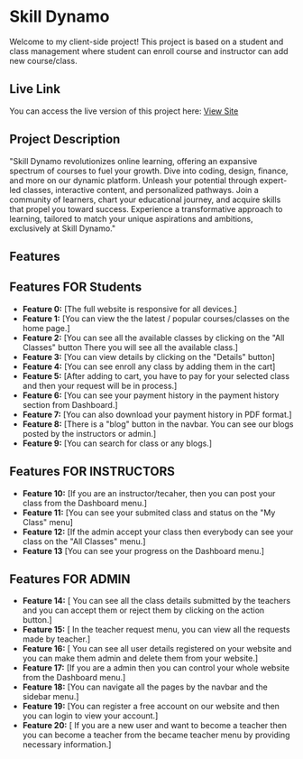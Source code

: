 # Skill Dynamo

Welcome to my client-side project! This project is based on a student and class management where student can enroll course and instructor can add new course/class.

## Live Link
You can access the live version of this project here: [View Site](https://skill-dynamo.web.app/)

## Project Description
"Skill Dynamo revolutionizes online learning, offering an expansive spectrum of courses to fuel your growth. Dive into coding, design, finance, and more on our dynamic platform. Unleash your potential through expert-led classes, interactive content, and personalized pathways. Join a community of learners, chart your educational journey, and acquire skills that propel you toward success. Experience a transformative approach to learning, tailored to match your unique aspirations and ambitions, exclusively at Skill Dynamo."

## Features
## Features FOR Students
- **Feature 0:** [The full website is responsive for all devices.]
- **Feature 1:** [You can view the the latest / popular courses/classes on the home page.]
- **Feature 2:** [You can see all the available classes by clicking on the "All Classes" button There you will see all the available class.]
- **Feature 3:** [You can view details by clicking on the "Details" button]
- **Feature 4:** [You can see enroll any class by adding them in the cart]
- **Feature 5:** [After adding to cart, you have to pay for your selected class and then your request will be in process.]
- **Feature 6:** [You can see your payment history in the payment history section from Dashboard.]
- **Feature 7:** [You can also download your payment history in PDF format.]
- **Feature 8:** [There is a "blog" button in the navbar. You can see our blogs posted by the instructors or admin.]
- **Feature 9:** [You can search for class or any blogs.]

## Features FOR INSTRUCTORS
- **Feature 10:** [If you are an instructor/tecaher, then you can post your class from the Dashboard menu.]
- **Feature 11:** [You can see your submited class and status on the "My Class" menu]
- **Feature 12:** [If the admin accept your class then everybody can see your class on the "All Classes" menu.]
- **Feature 13** [You can see your progress on the Dashboard menu.]

## Features FOR ADMIN
- **Feature 14:** [ You can see all the class details submitted by the teachers and you can accept them or reject them by clicking on the action button.]
- **Feature 15:** [ In the teacher request menu, you can view all the requests made by teacher.]
- **Feature 16:** [ You can see all user details registered on your website and you can make them admin and delete them from your website.]
- **Feature 17:** [If you are a admin then you can control your whole website from the Dashboard menu.]
- **Feature 18:** [You can navigate all the pages by the navbar and the sidebar menu.]
- **Feature 19:** [You can register a free account on our website and then you can login to view your account.]
- **Feature 20:** [ If you are a new user and want to become a teacher then you can become a teacher from the became teacher menu by providing necessary information.]
